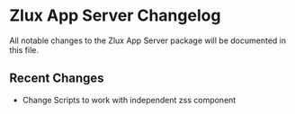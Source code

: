 # Zlux App Server Changelog

All notable changes to the Zlux App Server package will be documented in this file.

## Recent Changes

- Change Scripts to work with independent zss component

